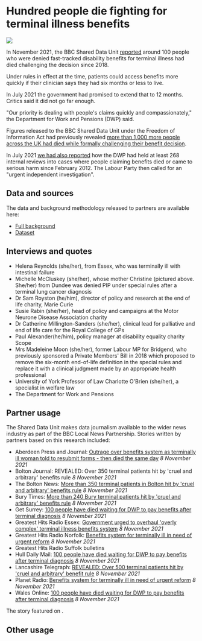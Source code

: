 # Hundred people die fighting for terminal illness benefits

![](https://ichef.bbci.co.uk/news/976/cpsprodpb/15B40/production/_121269888_pictureone.jpg)

In November 2021, the BBC Shared Data Unit [reported](https://www.bbc.co.uk/news/uk-59067101) around 100 people who were denied fast-tracked disability benefits for terminal illness had died challenging the decision since 2018.

Under rules in effect at the time, patients could access benefits more quickly if their clinician says they had six months or less to live.

In July 2021 the government had promised to extend that to 12 months. Critics said it did not go far enough.

"Our priority is dealing with people's claims quickly and compassionately," the Department for Work and Pensions (DWP) said.

Figures released to the BBC Shared Data Unit under the Freedom of Information Act had previously revealed [more than 1,000 more people across the UK had died while formally challenging their benefit decision](https://www.bbc.co.uk/news/uk-58284613).

In July 2021 [we had also reported](https://www.bbc.co.uk/news/uk-57726608) how the DWP had held at least 268 internal reviews into cases where people claiming benefits died or came to serious harm since February 2012. The Labour Party then called for an "urgent independent investigation".

## Data and sources

The data and background methodology released to partners are available here:
* [Full background](https://docs.google.com/document/d/1bc_qjyefCX1icNvOHXTNA5yJ9vxSrVf5VoQ9vA1o_48/edit?usp=sharing)
* [Dataset](https://docs.google.com/spreadsheets/d/1mlTaN3LxWzYDitgX8vsW0LaVlvxvlPmTAy39SHyITOM/edit?usp=sharing)

## Interviews and quotes

* Helena Reynolds (she/her), from Essex, who was terminally ill with intestinal failure
* Michelle McCluskey (she/her), whose mother Christine (pictured above. She/her) from Dundee was denied PIP under special rules after a terminal lung cancer diagnosis
* Dr Sam Royston (he/him), director of policy and research at the end of life charity, Marie Curie
* Susie Rabin (she/her), head of policy and campaigns at the Motor Neurone Disease Association charity
* Dr Catherine Millington-Sanders (she/her), clinical lead for palliative and end of life care for the Royal College of GPs
* Paul Alexander(he/him), policy manager at disability equality charity Scope
* Mrs Madeleine Moon (she/her), former Labour MP for Bridgend, who previously sponsored a Private Members' Bill in 2018 which proposed to remove the six-month end-of-life definition in the special rules and replace it with a clinical judgment made by an appropriate health professional 
* University of York Professor of Law Charlotte O'Brien (she/her), a specialist in welfare law
* The Department for Work and Pensions

## Partner usage

The Shared Data Unit makes data journalism available to the wider news industry as part of the BBC Local News Partnership.
Stories written by partners based on this research included:

* Aberdeen Press and Journal: [Outrage over benefits system as terminally ill woman told to resubmit forms - then died the same day](https://www.pressandjournal.co.uk/fp/lifestyle/health-and-wellbeing/3652203/outrage-over-benefits-system-as-terminally-ill-woman-told-to-resubmit-forms-then-died-the-same-day/) *8 November 2021*
* Bolton Journal: REVEALED: Over 350 terminal patients hit by 'cruel and arbitrary' benefits rule *8 November 2021*
* The Bolton News: [More than 350 terminal patients in Bolton hit by 'cruel and arbitrary' benefits rule](https://www.theboltonnews.co.uk/news/19691861.350-terminal-patients-bolton-hit-cruel-arbitrary-benefits-rule/) *8 November 2021*
* Bury Times: [More than 240 Bury terminal patients hit by 'cruel and arbitrary' benefits rule](https://www.burytimes.co.uk/news/19691925.240-bury-terminal-patients-hit-cruel-arbitrary-benefits-rule/) *8 November 2021*
* Get Surrey: [100 people have died waiting for DWP to pay benefits after terminal diagnosis](https://www.getsurrey.co.uk/news/uk-world-news/100-people-died-waiting-dwp-22098357) *8 November 2021*
* Greatest Hits Radio Essex: [Government urged to overhaul 'overly complex' terminal illness benefits system](https://planetradio.co.uk/greatest-hits/essex/news/government-urged-to-overhaul-overly-complex-terminal-benefits-system-essex/) *8 November 2021*
* Greatest Hits Radio Norfolk: [Benefits system for terminally ill in need of urgent reform](https://planetradio.co.uk/greatest-hits/norfolk/news/benefits-system-terminally-ill-norfolk/) *8 November 2021*
* Greatest Hits Radio Suffolk bulletins
* Hull Daily Mail: [100 people have died waiting for DWP to pay benefits after terminal diagnosis](https://www.hulldailymail.co.uk/news/uk-world-news/100-people-died-waiting-dwp-6174572) *8 November 2021*
* Lancashire Telegraph: [REVEALED: Over 500 terminal patients hit by 'cruel and arbitrary' benefit rule](https://www.lancashiretelegraph.co.uk/news/19692001.east-lancashire-500-terminal-patients-hit-cruel-arbitrary-benefit-rule/) *8 November 2021*
* Planet Radio: [Benefits system for terminally ill in need of urgent reform](https://planetradio.co.uk/hits-radio/uk/news/benefits-system-terminally-ill/) *8 November 2021*
* Wales Online: [100 people have died waiting for DWP to pay benefits after terminal diagnosis](https://www.walesonline.co.uk/news/uk-news/100-people-died-waiting-dwp-22098357) *8 November 2021* 

The story featured on .

## Other usage
